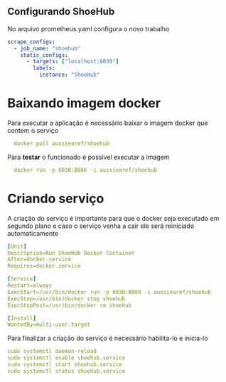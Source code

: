 ## **Configurando ShoeHub**

No arquivo prometheus.yaml configura o novo trabalho

```yaml
scrape_configs:
  - job_name: "shoehub"
    static_configs:
      - targets: ["localhost:8030"]
        labels:
          instance: "ShoeHub"
```
# **Baixando imagem docker**

Para executar a aplicação é necessário baixar o imagem docker que contem o serviço 

```yaml
  docker pull aussiearef/shoehub
```


Para **testar** o funcionado é possível executar a imagem 

```yaml
  docker run -p 8030:8080 -i aussiearef/shoehub
```

# **Criando serviço**

A criação do serviço é importante para que o docker seja executado em segundo plano e caso o serviço venha a cair ele será reiniciado automaticamente

```yaml
[Unit]
Description=Run ShoeHub Docker Container
After=docker.service
Requires=docker.service

[Service]
Restart=always
ExecStart=/usr/bin/docker run -p 8030:8080 -i aussiearef/shoehub
ExecStop=/usr/bin/docker stop shoehub
ExecStopPost=/usr/bin/docker rm shoehub

[Install]
WantedBy=multi-user.target
```

Para finalizar a criação do serviço é necessário habilita-lo e inicia-lo

```yaml
sudo systemctl daemon-reload
sudo systemctl enable shoehub.service
sudo systemctl start shoehub.service
sudo systemctl status shoehub.service
```